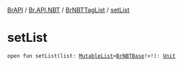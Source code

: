 [BrAPI](../../index.md) / [Br.API.NBT](../index.md) / [BrNBTTagList](index.md) / [setList](./set-list.md)

# setList

`open fun setList(list: `[`MutableList`](https://kotlinlang.org/api/latest/jvm/stdlib/kotlin.collections/-mutable-list/index.html)`<`[`BrNBTBase`](../-br-n-b-t-base/index.md)`!>!): `[`Unit`](https://kotlinlang.org/api/latest/jvm/stdlib/kotlin/-unit/index.html)